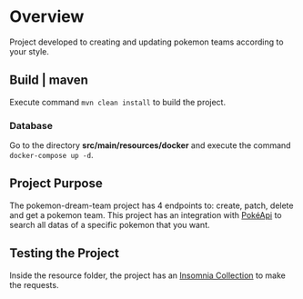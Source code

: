 # Overview

Project developed to creating and updating pokemon teams according to your style.

## Build | maven

Execute command `mvn clean install` to build the project.

### Database
Go to the directory **src/main/resources/docker** and execute the command `docker-compose up -d`.

## Project Purpose

The pokemon-dream-team project has 4 endpoints to: create, patch, delete and get a pokemon team.
This project has an integration with [PokéApi](https://pokeapi.co/) to search all datas of a specific pokemon that you want.

## Testing the Project

Inside the resource folder, the project has an [Insomnia Collection](https://insomnia.rest/) to make the requests.

                     


